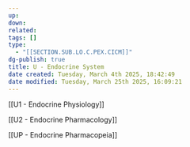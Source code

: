 ```yaml
---
up: 
down: 
related: 
tags: []
type:
  - "[[SECTION.SUB.LO.C.PEX.CICM]]"
dg-publish: true
title: U - Endocrine System
date created: Tuesday, March 4th 2025, 18:42:49
date modified: Tuesday, March 25th 2025, 16:09:21
---
```


[[U1 - Endocrine Physiology]]

[[U2 - Endocrine Pharmacology]]

[[UP - Endocrine Pharmacopeia]]
